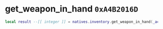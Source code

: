 # get_weapon_in_hand `0xA4B2016D`

```lua
local result --[[ integer ]] = natives.inventory.get_weapon_in_hand(_actor --[[ integer ]])
```